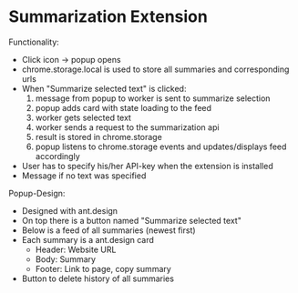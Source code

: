 # Summarization Extension

Functionality:
- Click icon -> popup opens
- chrome.storage.local is used to store all summaries and corresponding urls
- When "Summarize selected text" is clicked:
    1. message from popup to worker is sent to summarize selection
    2. popup adds card with state loading to the feed
    3. worker gets selected text
    4. worker sends a request to the summarization api
    5. result is stored in chrome.storage
    6. popup listens to chrome.storage events and updates/displays feed accordingly
- User has to specify his/her API-key when the extension is installed
- Message if no text was specified


Popup-Design:
- Designed with ant.design
- On top there is a button named "Summarize selected text"
- Below is a feed of all summaries (newest first)
- Each summary is a ant.design card
    - Header: Website URL
    - Body: Summary
    - Footer: Link to page, copy summary
- Button to delete history of all summaries